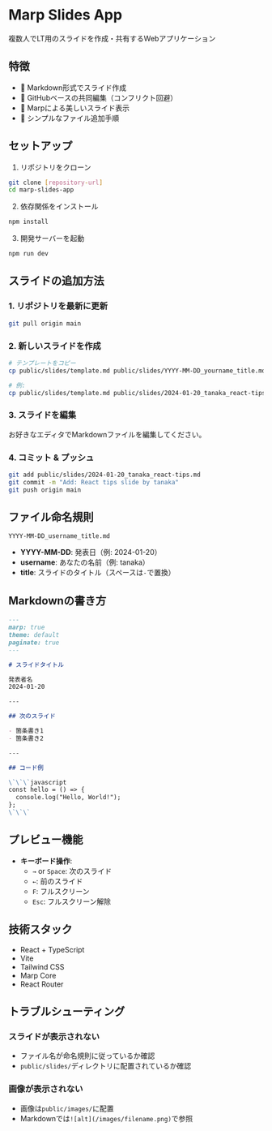 # Marp Slides App

複数人でLT用のスライドを作成・共有するWebアプリケーション

## 特徴

- 📝 Markdown形式でスライド作成
- 👥 GitHubベースの共同編集（コンフリクト回避）
- 🎨 Marpによる美しいスライド表示
- 🚀 シンプルなファイル追加手順

## セットアップ

1. リポジトリをクローン
```bash
git clone [repository-url]
cd marp-slides-app
```

2. 依存関係をインストール
```bash
npm install
```

3. 開発サーバーを起動
```bash
npm run dev
```

## スライドの追加方法

### 1. リポジトリを最新に更新
```bash
git pull origin main
```

### 2. 新しいスライドを作成
```bash
# テンプレートをコピー
cp public/slides/template.md public/slides/YYYY-MM-DD_yourname_title.md

# 例:
cp public/slides/template.md public/slides/2024-01-20_tanaka_react-tips.md
```

### 3. スライドを編集
お好きなエディタでMarkdownファイルを編集してください。

### 4. コミット & プッシュ
```bash
git add public/slides/2024-01-20_tanaka_react-tips.md
git commit -m "Add: React tips slide by tanaka"
git push origin main
```

## ファイル命名規則

`YYYY-MM-DD_username_title.md`

- **YYYY-MM-DD**: 発表日（例: 2024-01-20）
- **username**: あなたの名前（例: tanaka）
- **title**: スライドのタイトル（スペースは`-`で置換）

## Markdownの書き方

```markdown
---
marp: true
theme: default
paginate: true
---

# スライドタイトル

発表者名
2024-01-20

---

## 次のスライド

- 箇条書き1
- 箇条書き2

---

## コード例

\`\`\`javascript
const hello = () => {
  console.log("Hello, World!");
};
\`\`\`
```

## プレビュー機能

- **キーボード操作**:
  - `→` or `Space`: 次のスライド
  - `←`: 前のスライド
  - `F`: フルスクリーン
  - `Esc`: フルスクリーン解除

## 技術スタック

- React + TypeScript
- Vite
- Tailwind CSS
- Marp Core
- React Router

## トラブルシューティング

### スライドが表示されない
- ファイル名が命名規則に従っているか確認
- `public/slides/`ディレクトリに配置されているか確認

### 画像が表示されない
- 画像は`public/images/`に配置
- Markdownでは`![alt](/images/filename.png)`で参照